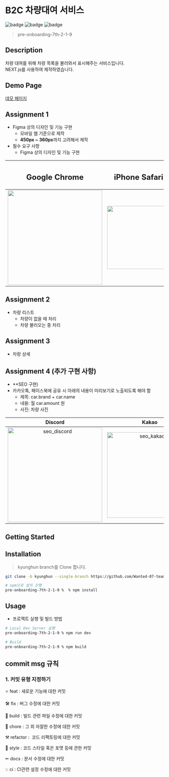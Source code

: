 # B2C 차량대여 서비스

![badge](https://img.shields.io/badge/React-61dafb?logo=React&logoColor=white&style=flat-square)
![badge](https://img.shields.io/badge/Next.js-000000?style=flat-square&logo=Next.js&logoColor=white)
![badge](https://img.shields.io/badge/npm-CB3837?logo=npm&logoColor=white&style=flat-square)

> pre-onboarding-7th-2-1-9

## **Description**

차량 대여를 위해 차량 목록을 불러와서 표시해주는 서비스입니다.  
NEXT.js를 사용하여 제작하였습니다.

## **Demo Page**

[데모 페이지](https://pre-onboarding-7th-2-1-9.vercel.app)

## **Assignment 1**

- Figma 상의 디자인 및 기능 구현
  - 모바일 웹 기준으로 제작
  - **450px ~ 360px**까지 고려해서 제작
- 필수 요구 사항
  - Figma 상의 디자인 및 기능 구현

|                                                   <h2>Google Chrome</h2>                                                    |                                                   <h2>iPhone Safari</h2>                                                    |
| :-------------------------------------------------------------------------------------------------------------------------: | :-------------------------------------------------------------------------------------------------------------------------: |
| <img src="https://user-images.githubusercontent.com/74575497/199493615-50c635bf-175b-4bad-9698-7a97cd7b451d.gif" width=300> | <img src="https://user-images.githubusercontent.com/74575497/199493644-a9460d6b-9c18-444d-af08-bcd2b7667159.gif" width=200> |

## **Assignment 2**

- 차량 리스트
  - 차량이 없을 때 처리
  - 차량 불러오는 중 처리

## **Assignment 3**

- 차랑 상세

## **Assignment 4 (추가 구현 사항)**

- \*\*SEO 구현)
- 카카오톡, 페이스북에 공유 시 아래의 내용이 미리보기로 노출되도록 해야 함
  - 제목: car.brand + car.name
  - 내용: 월 car.amount 원
  - 사진: 차량 사진

|                                                                     Discord                                                                     |                                                                     Kakao                                                                     |
| :---------------------------------------------------------------------------------------------------------------------------------------------: | :-------------------------------------------------------------------------------------------------------------------------------------------: |
| <img width="300" alt="seo_discord" src="https://user-images.githubusercontent.com/74575497/199489718-9a3c3bad-0183-448e-8ac2-f295021e5146.png"> | <img width="271" alt="seo_kakao" src="https://user-images.githubusercontent.com/74575497/199489727-04f6dd93-312d-4ee6-bb69-1f42ecb21fd7.png"> |

## **Getting Started**

## Installation

> kyunghun branch를 Clone 합니다.

```sh
git clone -b kyunghun --single-branch https://github.com/Wanted-07-team-9/pre-onboarding-7th-2-1-9.git

# npm으로 설치 진행
pre-onboarding-7th-2-1-9 %  % npm install
```

## Usage

- 프로젝트 실행 및 빌드 방법

```sh
# Local Dev Server 실행
pre-onboarding-7th-2-1-9 % npm run dev

# Build
pre-onboarding-7th-2-1-9 % npm build
```

## commit msg 규칙

### 1. 커밋 유형 지정하기

⭐ feat : 새로운 기능에 대한 커밋

🛠 fix : 버그 수정에 대한 커밋

🧱 build : 빌드 관련 파일 수정에 대한 커밋

👏 chore : 그 외 자잘한 수정에 대한 커밋

⚒ refactor :  코드 리팩토링에 대한 커밋

🎨 style : 코드 스타일 혹은 포맷 등에 관한 커밋

✏ docs : 문서 수정에 대한 커밋

💡 ci : CI관련 설정 수정에 대한 커밋

